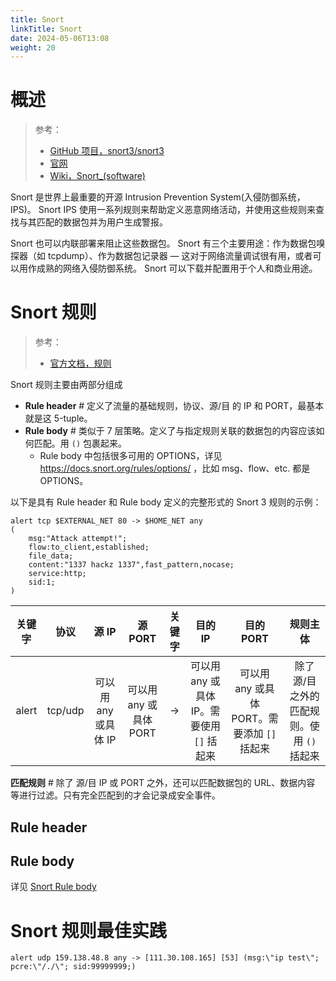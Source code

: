 ```yaml
---
title: Snort
linkTitle: Snort
date: 2024-05-06T13:08
weight: 20
---
```


# 概述

> 参考：
>
> - [GitHub 项目，snort3/snort3](https://github.com/snort3/snort3)
> - [官网](https://www.snort.org/)
> - [Wiki，Snort_(software)](https://en.wikipedia.org/wiki/Snort_(software))

Snort 是世界上最重要的开源 Intrusion Prevention System(入侵防御系统，IPS)。 Snort IPS 使用一系列规则来帮助定义恶意网络活动，并使用这些规则来查找与其匹配的数据包并为用户生成警报。

Snort 也可以内联部署来阻止这些数据包。 Snort 有三个主要用途：作为数据包嗅探器（如 tcpdump）、作为数据包记录器 — 这对于网络流量调试很有用，或者可以用作成熟的网络入侵防御系统。 Snort 可以下载并配置用于个人和商业用途。

# Snort 规则

> 参考：
>
> - [官方文档，规则](https://docs.snort.org/rules/)

Snort 规则主要由两部分组成

- **Rule header** # 定义了流量的基础规则，协议、源/目 的 IP 和 PORT，最基本就是这 5-tuple。
- **Rule body** # 类似于 7 层策略。定义了与指定规则关联的数据包的内容应该如何匹配。用 `()` 包裹起来。
  - Rule body 中包括很多可用的 OPTIONS，详见 https://docs.snort.org/rules/options/ ，比如 msg、flow、etc. 都是 OPTIONS。

以下是具有 Rule header 和 Rule body 定义的完整形式的 Snort 3 规则的示例：

```text
alert tcp $EXTERNAL_NET 80 -> $HOME_NET any
(
    msg:"Attack attempt!";
    flow:to_client,established;
    file_data;
    content:"1337 hackz 1337",fast_pattern,nocase;
    service:http;
    sid:1;
)
```

|  关键字  |   协议    |      源 IP      |      源 PORT      | 关键字 |            目的 IP             |            目的 PORT             |            规则主体            |
| :---: | :-----: | :------------: | :--------------: | :-: | :--------------------------: | :----------------------------: | :------------------------: |
| alert | tcp/udp | 可以用 any 或具体 IP | 可以用 any 或具体 PORT | ->  | 可以用 any 或具体 IP。需要使用 `[]` 括起来 | 可以用 any 或具体 PORT。需要添加 `[]` 括起来 | 除了 源/目 之外的匹配规则。使用 `()` 括起来 |

**匹配规则** # 除了 源/目 IP 或 PORT 之外，还可以匹配数据包的 URL、数据内容 等进行过滤。只有完全匹配到的才会记录成安全事件。

## Rule header

## Rule body

详见 [Snort Rule body](/docs/7.信息安全/Security%20software/Snort%20Rule%20body.md)

# Snort 规则最佳实践

`alert udp 159.138.48.8 any -> [111.30.108.165] [53] (msg:\"ip test\"; pcre:\"/./\"; sid:99999999;)`
